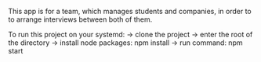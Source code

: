 This app is for a team, which manages students and companies, in order to to arrange interviews between both of them.

To run this project on your systemd:
-> clone the project
-> enter the root of the directory 
-> install node packages: npm install
-> run command: npm start
